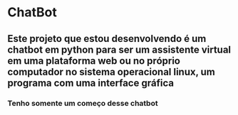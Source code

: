 # ChatBot

## Este projeto que estou desenvolvendo é um chatbot em python para ser um assistente virtual em uma plataforma web ou no próprio computador no sistema operacional linux, um programa com uma interface gráfica 

### Tenho somente um começo desse chatbot
